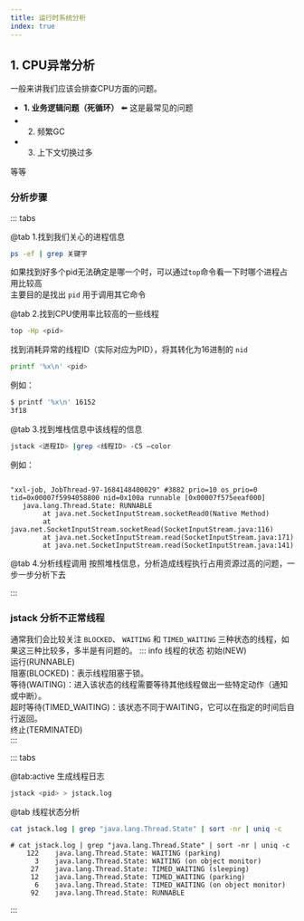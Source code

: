 ```yaml
---
title: 运行时系统分析
index: true
---
```


## 1. CPU异常分析

一般来讲我们应该会排查CPU方面的问题。

* **1. 业务逻辑问题（死循环）** ⬅️ 这是最常见的问题
* 2. 频繁GC
* 3. 上下文切换过多

等等

### 分析步骤

::: tabs

@tab 1.找到我们关心的进程信息
``` bash
ps -ef | grep 关键字
```
如果找到好多个pid无法确定是哪一个时，可以通过`top`命令看一下时哪个进程占用比较高  
主要目的是找出 `pid` 用于调用其它命令 

@tab 2.找到CPU使用率比较高的一些线程
``` bash
top -Hp <pid> 
```
找到消耗异常的线程ID（实际对应为PID），将其转化为16进制的 `nid`
``` bash
printf '%x\n' <pid>
```
例如：
``` bash
$ printf '%x\n' 16152
3f18
```

@tab 3.找到堆栈信息中该线程的信息
``` bash
jstack <进程ID> |grep <线程ID> -C5 –color
```
例如：
``` log

"xxl-job, JobThread-97-1684148400029" #3882 prio=10 os_prio=0 tid=0x00007f5994058800 nid=0x100a runnable [0x00007f575eeaf000]
   java.lang.Thread.State: RUNNABLE
        at java.net.SocketInputStream.socketRead0(Native Method)
        at java.net.SocketInputStream.socketRead(SocketInputStream.java:116)
        at java.net.SocketInputStream.read(SocketInputStream.java:171)
        at java.net.SocketInputStream.read(SocketInputStream.java:141)
```

@tab 4.分析线程调用
按照堆栈信息，分析造成线程执行占用资源过高的问题，一步一步分析下去

:::


### jstack 分析不正常线程
通常我们会比较关注 `BLOCKED`、 `WAITING` 和 `TIMED_WAITING` 三种状态的线程，如果这三种比较多，多半是有问题的。
::: info 线程的状态
初始(NEW)  
运行(RUNNABLE)  
阻塞(BLOCKED)：表示线程阻塞于锁。  
等待(WAITING)：进入该状态的线程需要等待其他线程做出一些特定动作（通知或中断）。  
超时等待(TIMED_WAITING)：该状态不同于WAITING，它可以在指定的时间后自行返回。  
终止(TERMINATED)  
:::

::: tabs

@tab:active 生成线程日志

``` bash 生成线程日志
jstack <pid> > jstack.log
```

@tab 线程状态分析

``` bash 线程状态分析
cat jstack.log | grep "java.lang.Thread.State" | sort -nr | uniq -c
```
``` log
# cat jstack.log | grep "java.lang.Thread.State" | sort -nr | uniq -c
    122    java.lang.Thread.State: WAITING (parking)
      3    java.lang.Thread.State: WAITING (on object monitor)
     27    java.lang.Thread.State: TIMED_WAITING (sleeping)
     12    java.lang.Thread.State: TIMED_WAITING (parking)
      6    java.lang.Thread.State: TIMED_WAITING (on object monitor)
     92    java.lang.Thread.State: RUNNABLE
```

:::
